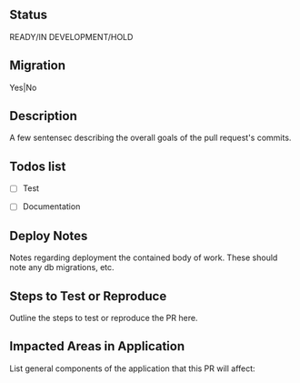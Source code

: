 ## Status 
READY/IN DEVELOPMENT/HOLD

## Migration 
Yes|No

## Description
A few sentensec describing the overall goals of the pull request's commits.

## Todos list
* [ ] Test
* [ ] Documentation


## Deploy Notes
Notes regarding deployment the contained body of work.  These should note any
db migrations, etc.

## Steps to Test or Reproduce
Outline the steps to test or reproduce the PR here.

## Impacted Areas in Application
List general components of the application that this PR will affect:
